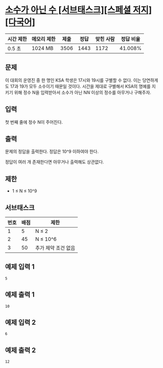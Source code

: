 # [소수가 아닌 수 [서브태스크][스페셜 저지][다국어]](https://www.acmicpc.net/problem/27465)

| 시간 제한 | 메모리 제한 | 제출 | 정답 | 맞힌 사람 | 정답 비율 |
| --- | --- | --- | --- | --- | --- |
| 0.5 초 | 1024 MB | 3506 | 1443 | 1172 | 41.008% |

## 문제

이 대회의 운영진 중 한 명인 KSA 학생은 17시와 19시를 구별할 수 없다. 이는 당연하게도 17과 19가 모두 소수이기 때문일 것이다. 시간을 제대로 구별해서 KSA의 명예를 지키기 위해 정수 N을 입력받아서 소수가 아닌 N$N$ 이상의 정수를 아무거나 구해주자.

## 입력

첫 번째 줄에 정수 N이 주어진다.

## 출력

문제의 정답을 출력한다. 정답은 10^9 이하여야 한다.

정답이 여러 개 존재한다면 아무거나 출력해도 상관없다.

## 제한

- 1 ≤ N ≤ 10^9

## 서브태스크

| 번호 | 배점 | 제한 |
| --- | --- | --- |
| 1 | 5 | N ≤ 2 |
| 2 | 45 | N ≤ 10^6 |
| 3 | 50 | 추가 제약 조건 없음 |

## 예제 입력 1

```
5

```

## 예제 출력 1

```
10

```

## 예제 입력 2

```
6

```

## 예제 출력 2

```
12
```
